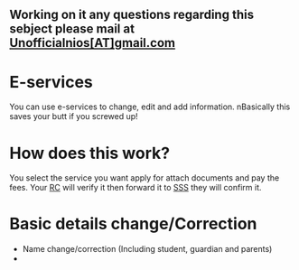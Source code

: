 Working on it any questions regarding this sebject please mail at [Unofficialnios[AT]gmail.com](Unofficialnios@gmail.com)
---------
# E-services
You can use e-services to change, edit and add information. nBasically this saves your butt if you screwed up!
# How does this work?
You select the service you want apply for attach documents and  pay the fees. Your [RC](/wiki/Glossary) will verify it then forward it to [SSS](/wiki/Glossary) they will confirm it.

# Basic details change/Correction
- Name change/correction (Including student, guardian and parents)
- 


